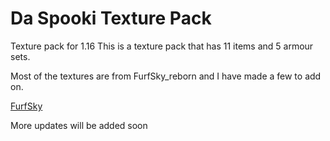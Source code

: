 # Da Spooki Texture Pack

Texture pack for 1.16 This is a texture pack that has 11 items and 5 armour sets. 

Most of the textures are from FurfSky_reborn and I have made a few to add on.

[FurfSky](https://hypixel.net/threads/furfsky-reborn-1-3-0-the-update-that-textured-everything.4101579/) 

More updates will be added soon

